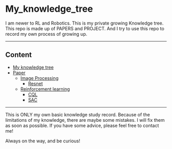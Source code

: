 # My_knowledge_tree

I am newer to RL and Robotics. This is my private growing Knowledge tree. This repo is made up of PAPERS and PROJECT. And I try to use this repo to record my own process of growing up.

----

## Content

 - [My knowledge tree](#My_knowledge_tree)
  - [Paper](./paper)
    - [Image Processing](./paper/Image_Processing)
        - [Resnet](./paper/Image_Processing/Resnet/Resnet.md)
    - [Reinforcement learning](./paper/Reinforcement_Learning)
        - [CQL](./paper/Reinforcement_Learning/CQL/CQL.md)
        - [SAC](./paper/Reinforcement_Learning/SAC/SAC.md)
---
This is ONLY my own basic knowledge study record. Because of the limitations of my knowledge, there are maybe some mistakes. I will fix them as soon as possible. If you have some advice, please feel free to contact me!

Always on the way, and be curious!
